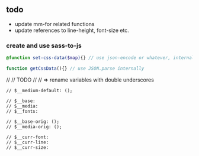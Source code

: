 ## todo

- update mm-for related functions
- update references to line-height, font-size etc.


### create and use sass-to-js

```scss
@function set-css-data($map){} // use json-encode or whatever, internally
```

```js
function getCssData(){} // use JSON.parse internally
```

//
// TODO
//
// => rename variables with double underscores

    // $__medium-default: ();

    // $__base:
    // $__media:
    // $__fonts:

    // $__base-orig: ();
    // $__media-orig: ();

    // $__curr-font:
    // $__curr-line:
    // $__curr-size:
